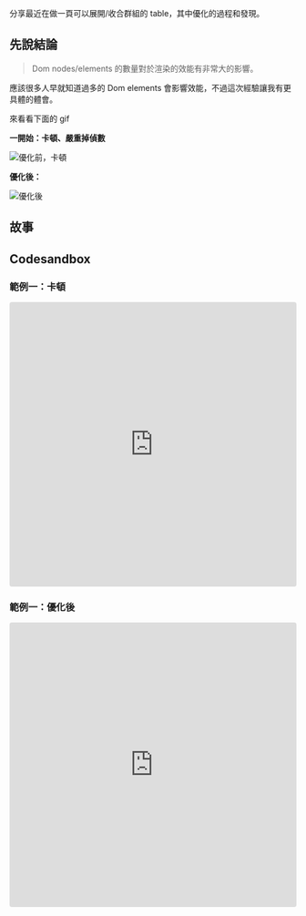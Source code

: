 分享最近在做一頁可以展開/收合群組的 table，其中優化的過程和發現。

## 先說結論

> Dom nodes/elements 的數量對於渲染的效能有非常大的影響。

應該很多人早就知道過多的 Dom elements 會影響效能，不過這次經驗讓我有更具體的體會。

來看看下面的 gif

**一開始：卡頓、嚴重掉偵數**

![優化前，卡頓](https://imgur.com/fJnFHyf.gif)

**優化後：**

![優化後](https://imgur.com/zdJyXN9.gif)

## 故事

## Codesandbox

### 範例一：卡頓

<iframe src="https://codesandbox.io/embed/rbac-table-v2-laggy-hv8gj?fontsize=14&hidenavigation=1&theme=dark"
     style="width:100%; height:500px; border:0; border-radius: 4px; overflow:hidden;"
     title="rbac table v2 laggy"
     allow="accelerometer; ambient-light-sensor; camera; encrypted-media; geolocation; gyroscope; hid; microphone; midi; payment; usb; vr; xr-spatial-tracking"
     sandbox="allow-forms allow-modals allow-popups allow-presentation allow-same-origin allow-scripts"
   ></iframe>

### 範例一：優化後

<iframe src="https://codesandbox.io/embed/rbac-table-v2-optimized-ckch6?fontsize=14&hidenavigation=1&theme=dark&view=preview"
     style="width:100%; height:500px; border:0; border-radius: 4px; overflow:hidden;"
     title="rbac table v2 optimized"
     allow="accelerometer; ambient-light-sensor; camera; encrypted-media; geolocation; gyroscope; hid; microphone; midi; payment; usb; vr; xr-spatial-tracking"
     sandbox="allow-forms allow-modals allow-popups allow-presentation allow-same-origin allow-scripts"
   ></iframe>
